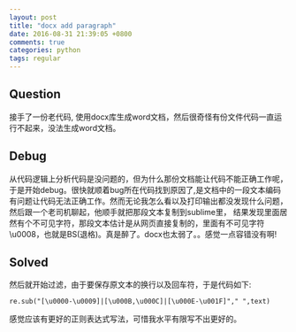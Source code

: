 ```yaml
---
layout: post
title: "docx add paragraph"
date: 2016-08-31 21:39:05 +0800
comments: true
categories: python 
tags: regular
---
```

## Question
接手了一份老代码, 使用docx库生成word文档，然后很奇怪有份文件代码一直运行不起来，没法生成word文档。

## Debug
从代码逻辑上分析代码是没问题的，但为什么那份文档能让代码不能正确工作呢，于是开始debug。很快就顺着bug所在代码找到原因了,是文档中的一段文本编码有问题让代码无法正确工作。然而无论我怎么看以及打印输出都没发现什么问题，然后跟一个老司机聊起，他顺手就把那段文本复制到sublime里，
结果发现里面居然有个不可见字符，那段文本估计是从网页直接复制的，里面有不可见字符\u0008，也就是BS(退格)。真是醉了。docx也太弱了。。感觉一点容错没有啊!

## Solved
然后就开始过滤，由于要保存原文本的换行以及回车符，于是代码如下:

    re.sub("[\u0000-\u0009]|[\u000B,\u000C]|[\u000E-\u001F]"," ",text)

感觉应该有更好的正则表达式写法，可惜我水平有限写不出更好的。



